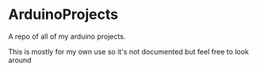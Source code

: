 # ArduinoProjects
A repo of all of my arduino projects.

This is mostly for my own use so it's not documented but feel free to look around

